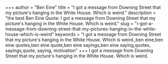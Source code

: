 +++
author = "Ben Eine"
title = "I got a message from Downing Street that my picture's hanging in the White House. Which is weird."
description = "the best Ben Eine Quote: I got a message from Downing Street that my picture's hanging in the White House. Which is weird."
slug = "i-got-a-message-from-downing-street-that-my-pictures-hanging-in-the-white-house-which-is-weird"
keywords = "I got a message from Downing Street that my picture's hanging in the White House. Which is weird.,ben eine,ben eine quotes,ben eine quote,ben eine sayings,ben eine saying,quotes, sayings,quote, saying, motivation"
+++
I got a message from Downing Street that my picture's hanging in the White House. Which is weird.
